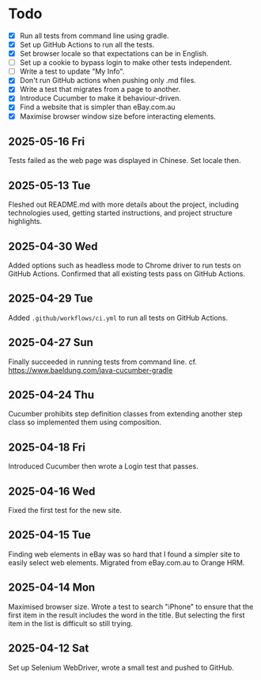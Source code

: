 # Todo
- [x] Run all tests from command line using gradle.
- [x] Set up GitHub Actions to run all the tests.
- [x] Set browser locale so that expectations can be in English.
- [ ] Set up a cookie to bypass login to make other tests independent.
- [ ] Write a test to update "My Info".
- [x] Don't run GitHub actions when pushing only .md files. 
- [x] Write a test that migrates from a page to another.
- [x] Introduce Cucumber to make it behaviour-driven.
- [x] Find a website that is simpler than eBay.com.au
- [x] Maximise browser window size before interacting elements.

## 2025-05-16 Fri
Tests failed as the web page was displayed in Chinese. Set locale then.

## 2025-05-13 Tue
Fleshed out README.md with more details about the project, including technologies used, getting started instructions, and project structure highlights.

## 2025-04-30 Wed
Added options such as headless mode to Chrome driver to run tests on GitHub Actions.
Confirmed that all existing tests pass on GitHub Actions.

## 2025-04-29 Tue
Added `.github/workflows/ci.yml` to run all tests on GitHub Actions.

## 2025-04-27 Sun
Finally succeeded in running tests from command line.
cf. https://www.baeldung.com/java-cucumber-gradle

## 2025-04-24 Thu
Cucumber prohibits step definition classes from extending another step class so implemented them using composition.

## 2025-04-18 Fri
Introduced Cucumber then wrote a Login test that passes.

## 2025-04-16 Wed
Fixed the first test for the new site.

## 2025-04-15 Tue
Finding web elements in eBay was so hard that I found a simpler site to easily select web elements.
Migrated from eBay.com.au to Orange HRM.

## 2025-04-14 Mon
Maximised browser size. 
Wrote a test to search "iPhone" to ensure that the first item in the result includes the word in the title. But selecting the first item in the list is difficult so still trying.

## 2025-04-12 Sat
Set up Selenium WebDriver, wrote a small test and pushed to GitHub.
